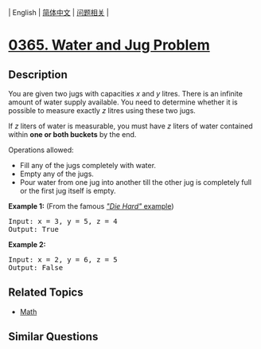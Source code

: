 
| English | [简体中文](README.md) | [问题相关](QUESTION.md) |
# [0365. Water and Jug Problem](https://leetcode-cn.com/problems/water-and-jug-problem/)
## Description
<p>You are given two jugs with capacities <i>x</i> and <i>y</i> litres. There is an infinite amount of water supply available. You need to determine whether it is possible to measure exactly <i>z</i> litres using these two jugs.</p>

<p>If <i>z</i> liters of water is measurable, you must have <i>z</i> liters of water contained within <b>one or both buckets</b> by the end.</p>

<p>Operations allowed:</p>

<ul>
	<li>Fill any of the jugs completely with water.</li>
	<li>Empty any of the jugs.</li>
	<li>Pour water from one jug into another till the other jug is completely full or the first jug itself is empty.</li>
</ul>

<p><b>Example 1:</b> (From the famous <a href="https://www.youtube.com/watch?v=BVtQNK_ZUJg" target="_blank"><i>&quot;Die Hard&quot;</i> example</a>)</p>

<pre>
Input: x = 3, y = 5, z = 4
Output: True
</pre>

<p><b>Example 2:</b></p>

<pre>
Input: x = 2, y = 6, z = 5
Output: False
</pre>
## Related Topics
- [Math](https://leetcode-cn.com/tag/math)
## Similar Questions

